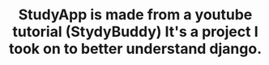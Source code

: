 <div align="center">

# StudyApp is made from a youtube tutorial (StydyBuddy) It's a project I took on to better understand django.
</div>




